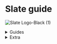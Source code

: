 # Slate guide

![Slate Logo-Black (1)](https://user-images.githubusercontent.com/101874906/160097236-b3ab2547-d405-484c-8955-62713a3a3d7b.png)

<details><summary>Guides</summary>
<p>
 
 
<details><summary>Accessing Slate</summary>
<p>


# Accessing Slate
 
 This guide will take you through:

  - <a href="#Need-an-account">Need an account</a>
  - <a href="#Login">Login</a>
  - <a href="#Forgotten-Password">Forgotten password</a>


 <a id="Need-an-account"></a> 
 ## Need an account?
 
 You can create your Slate account by choosing **Need Account** as shown in the video below.
 
<p align="center">
    

https://user-images.githubusercontent.com/101874906/159865617-9376bf1e-ee4b-4167-b127-cafefd7e6d3b.MOV

  </p>

 This redirects you to the registration form as shown in the image below.
 
<p align="center">  <img width="650" height="400" alt="[Screenshot 2022-03-24 at 1 44 24 PM]" src="https://user-images.githubusercontent.com/101874906/159877231-d3962503-6914-4cf5-a4ea-91f7881224f8.png"> </p>

 - To register your Slate account you must provide the following information:

   - The **Username** field requires you to create an authentic username specific to you. Make sure to not add spaces and the username cannot have characters other than '_'.
   - The **Business name** field is for the name of the business which it has been registered under and this is the name which is seen by the customers.
   - The **Description** field is there for you to add a summary of what your Slate store offers, such as the type of product or service that you provide or cater to. 
   - The field for **Given name** and **Last name** are for you to add your first and last name as per your identification documents.
   - The **Email address** field is for the email address you want linked to your Slate store, this is the account your Slate store will be registered under.
   - The **Phone number** field is for the number that you want to be contacted on by both the customers and the Slate team.
   - For the **Password** field, this is for you to create an authentic password for you Slate account. we recommend you use characters and numbers in your password to increase it's strength. 
 - To confirm your password you have to re-enter the password you have created for your slate store.

<a id="Login"></a> 
## Login

<p align="center"><img width="650" height="400" alt="[AccImg1]" src="https://user-images.githubusercontent.com/101874906/159887479-55117cd9-1b99-464b-8ed3-61b576cb94ef.png"> </p>

After creating your Slate store account.
Once on the login dash fill in the email address that you have registered your Slate account with and the password.

<a id="Forgetten-Password"></a>
## Forgotten password

In the instance you forget the password for your Slate store choose **Forgot Password**. Taking you to the forgot password field as shown in the image below. 

<p align="center"><img width="650" height="400" alt="[Forgotten Password (1)]" src="https://user-images.githubusercontent.com/101874906/159889449-4dca2e47-96a7-46c5-80d1-8813c07de61e.png"> </p>

For you to recover your password, you must enter the email address in the field provided that you have registered your Slate account e.g 'slate.demo1.1@gmail.com', once filled choose **Reset Code** located under the email field. 

leading you to the final stage of your password recovery process as seen in the image below. the first field requires you to enter the email address you have registered your slate account with,  confirm the email address in the next field provided. 
The next field requires you to fill the confirmation code you have recieved via email, this shall be a 6 digit code.

<p align="center"><img width="650" height="400" alt="[Forgotten Password (2)]" src="https://user-images.githubusercontent.com/101874906/159908742-c80923d4-e688-44bb-9bc5-9fad298d6dfc.png"></p>


Lastly, taking you to the field where you add the new password you have created. Our recommendation would again be to make your password as strong as possible by adding symbols, characters and numbers. confirm the password you have created by re-entering it in the last field on the page, labelled **Confirm password**. 

You can now access your Slate account with the new password you have created.

</p>
</details>

  <details><summary>Dashboard</summary>
<p>
 
 
# Dashboard
 
 this guide takes you through the following:

 - <a href="#what-dash">What is the dashboard</a>
 - <a href="#key-features">Key features</a>




 <a id="what-dash"></a>
## What is the dashboard
 
the Slate dashboard is the administration panel behind your storefront. It is for the management and overview of your products/services and insights to your customers as seen in the image below. 
 
 <p align="center"><img width="650" height="400" alt="[Screenshot 2022-03-30 at 10 44 18 AM]" src="https://user-images.githubusercontent.com/101874906/160766128-bb5a5208-70ad-4426-a0c9-165fb12b5200.png"></p>
 
The dashboard is divided into sections where you can efficiently complete various tasks. The whole experience is designed by our experts to be intuitive and simple. We believe that you shall find the Slate store experience easy to manage, but these instructions are for those moments where you may require our assistance and to further enhance your experience with the Slate Platform. A short while spent reading this guide will make a significant difference in the efficiency and effectiveness of your Slate experience.

 <a id="key-features"></a>
 ## Key features
 
 - Sales and Orders daily summary:
 
 <p align="center">
  <img width="375" height="100" alt="[Screenshot 2022-03-31 at 3 32 19 PM]" src="https://user-images.githubusercontent.com/101874906/161036808-d4fcddeb-dcc6-401e-8848-3977aaecdca4.png">
 </p>
 
 On the top of your screen you are presented with your Daily Total Orders and Daily Revenue tiles of the business
 
 - Location of operation 
 
 <p align="center"><img alt="[Screenshot 2022-03-31 at 3 46 05 PM]" src="https://user-images.githubusercontent.com/101874906/161038117-1fcfed13-9aa9-4da1-84fe-54adfb0ccb18.png"></p>

 Adjacent to that is the location tile, each business varies in size, for example a larger business has more than one location of operations. On your Slate store you can add more than one location, letting you manage each store individually. To get more information on how to add a location <a href="#add-location">click here</a>. 
 
 - Recent Activities:
 
 <p align="center"><img alt="[Screenshot 2022-03-31 at 3 32 28 PM]" src="https://user-images.githubusercontent.com/101874906/161038361-98b3ee23-cb31-43dc-9081-944de1a6000c.png"></p>

  Underneath that is the activities column, showing the recent actions performed on your Slate store; orders that are placed for items on your Slate store, for more information on how to add items to your slate store <a href="#Add-item">click here</a>. Fulfilled orders, orders that have been cancelled and details of payment processing all are displayed here, to get more information on order management <a href="#order-management">click here</a>. 
 
 - Actions: 
 
<p align="center"><img alt="[Screenshot 2022-03-31 at 3 32 30 PM" src="https://user-images.githubusercontent.com/101874906/161038617-c4fe41c3-f023-499f-b538-acd8e4ed0e7f.png"></p>

 Adjacent to the activities column, you have the pending actions bar which has:
 1. Order Fulfillment: This process covers the logistics of converting an item in inventory to be packed, processed and delivered to the assigned customer.


 2. Pending Transactions: This is for the payments that are to be made by the customers for their ordered items. 

 3. Top Products:
Underneath that you can see the top performing products of their slate store. This is determined by the number of units sold from the products available on your slate store. To get more information on how to add an item <a href="#Add-an-item">click here</a>.

 4. Top Customers:
Lastly, on your Slate dash you have a list of your ‘Top Customers’ this is a list of customers that have most frequently bought products from your slate store. Ranking them on the basis of most active to least, to get more information on how to customers <a href="#customer">click here</a>


 
 
</p>
</details>


<details><summary>Categories</summary>
<p>
 
 
# Categories


This guide takes you through the following:
1. <a href="#What-is-a-category">What is a category</a>
2. <a href="#How-to-access-your-categories">How to access your categories</a>
3. <a href="#How-to-add-a-category">How to add a category</a>
4. <a href="#How-to-edit-or-delete-a-category">How to edit or delete a category</a>
5. <a href="#How-to-delete-a-category">How to delete a category</a>


 <a id="What-is-a-category"></a> 
## What is a category
A category is the broadest way to classify all the inventory that you have uploaded to your Slate store. To learn more on how to upload inventory read this [guide](https://www.google.com).
The simplest way to understand how a category can help you filter your inventory is by using the following examples:
|Example|Inventory Upload|Categories|What can be in this category|
|:-----:|:--------------:|:--------:|:--------------------------:|
|Resteraunt|Chicken corn soup|Starters|Chicken corn soup|
|          |Chicken tikka pizza|Mains|Chicken tikka pizza|
|          |Ice cream|Desserts|Ice cream|
|          |Fresh apple juice|Drinks|Coca-cola; Fresh apple juice|
|          |Coca-cola|              |                          |
|Fashion|Pakistan cricket cap|Caps|Pakistan cricket cap|
|       |Karachi Kings shirt|Shirts|Karachi Kings shirt; Lahore Qalandars shirt; Peshawar Zalmi shirt|
|       |Lahore Qalanders shirt|Others|Liverpool football club socks|
|       |Peshawar Zalmi shirt|      |      |
|       |Liverpool football club socks|    | 


  if you are a resteraunt owner(or a home-based food business), it is very likely that you can split whatever you are selling into categories that your customers are normally used to seeing. For example, any customer ordering food from a business will be used to the categories of a **starter, main, dessert and drinks**. Similarly if you are selling clothes, your customer will be familiar with concepts like **evening wear, formal wear, casual wear**.
You will be in the best position to determine what are appropriate categories for your store. A merchant selling local Pakistani clothing will have different categories (such as **readymade shalwar, readymade kurta or cloth for shalwar or cloth for kurta**) compared to a merchant selling Western clothing (such as **denim jeans** or **cotton trousers** or **collared full-sleeve shirt** or **collared half-sleeve shirt**).


<a id="How-to-access-your-categories"></a> 
## How to access your categories
- You can access your categories by choosing [**Categories**](https://www.google.com) from your Slate dashboard as shown in the image below. When you first access your categories this will be empty.

  
 

https://user-images.githubusercontent.com/101874906/161512667-c95d6a34-6ac6-48e3-ae49-f4e23a898ea5.mp4


 
- When you first access your categories this will be empty. Eventually you would expect this categories section to look like the below depending on your business and what you are selling.
<p align="center"><img width="650" height="400" alt="[Screenshot 2022-03-14 at 1 08 47 PM]" src="https://user-images.githubusercontent.com/101874906/160775844-288fac81-b82d-4183-b09d-52d65be48070.png">
 </p>

<a id="How-to-add-a-category"></a> 
## How to add a category

- To add a category choose [**Add Category**](https://www.google.com). This will open a side bar as shown in the image below. This is the start of how you add a category to your Slate store. 

<p align="center"><img width="650" height="400" alt="GithubImg(2)" src="https://user-images.githubusercontent.com/101874906/159457333-b131c5d6-3607-471f-9c07-4ac0a5dc774e.png"> </p>

- Name your category to continue. For our example we are going be creating a category for **Mains** for a restaurant. 
- You will now need to edit your category which includes the following: 

  - Choosing an image to display for your category. This will be an image that you have uploaded to your [**Media**](https://www.google.com) section. To learn more about how to add media to your Slate store you can read this <a href="#media">guide.</a>
 <p align="center">
 <img align="centre" width="225" height="250" alt="GithubImg(4)" src="https://user-images.githubusercontent.com/101874906/159458323-a89d09ce-2095-468d-b805-6e15af568ca7.png"> </p>


   - Associate an item with the category from your Inventory Items. To do this go to your Inventory Items and associate an item with this category. To learn more on how to upload inventory read this [guide](https://www.google.com).
 
   - If you have already associated a category with an Inventory Item you will see this available when adding your category here as below
 <p align="center"> <img align="center" width="425" height="250" alt="GithubImg(6)" src="https://user-images.githubusercontent.com/101874906/159462758-645db925-61f7-4d52-9e5b-7b85755f7520.png"> </p>

 
 <a id="How-to-edit-or-delete-a-category"></a> 
## How to edit or duplicate a category
To edit a category choose [**Select**](https://www.google.com). This opens an actions list as shown in the image below. This is the start of how to edit a category on your Slate store.
<p align="center"> <img width="650" height="400" alt="[Category Edit Img]" src="https://user-images.githubusercontent.com/101874906/159466051-a77d5145-5371-4f39-a8a9-e6b19e8e617a.png"> </p>

 - Choose [**View/Edit**](https://www.google.com) to open the side bar containing the information of the category to edit as shown in the image below.
 <p align="center"> <img width="650" height="400" alt="[CatImgEdit2]" src="https://user-images.githubusercontent.com/101874906/159475706-d67306ee-92e4-4ed6-8772-05e80fad311f.png">
</p>
 
 - To edit the image choose [**Choose Image**](https://www.google.com), taking you to a gallary with media that you have uploaded to your Slate store as shown in the image below. To learn more on how to add media to your Slate store **click here**
 
<p align="center"> <img width="650" height="400" alt="[CatImgEdit3]" src="https://user-images.githubusercontent.com/101874906/159467245-fbd1e599-c21b-467a-988f-401d384d5400.png"> </p>

 
 - First unselect the existing image that is currently on display, then choose the image you want to be displayed. 
 
 To duplicate a category choose [**Select**](https://www.google.com) for the category you want to duplicate. This opens an actions list as previously shown. Choose [**Duplicate**](https://www.google.com) 


<a id="How-to-delete-a-category"></a> 
## How to delete a category

 - To delete a category choose [**Select**](https://www.google.com) next to the category you are deleting from your Slate store. This opens an action list as previously shown. Choose [**Delete**](https://www.google.com). 
 - To ensure you are deleting the right category you are asked if you choose to continue as shown in the image below. 
 <p align="center"> <img width="650" height="400" alt="[CatImgEdit4]" src="https://user-images.githubusercontent.com/101874906/159473667-21a5254b-aa80-4263-aac0-cd8024740178.png"> </p>
 
 - To delete the category choose [**Yes,continue**](https://www.google.com).
 
 </p>
 </details>
 
<details><summary>Create an order</summary>
 <p>
 
  # Create an order
  
  
  This guide takes you through the following:
  - <a href="#How-to-access-create-order">How to access create an order</a>
  - <a href="#How-to-create-an-order">How to create an order</a>
  
 <a id="How-to-access-create-order"></a> 
 ## How to access create order
 
  - You can access create order by choosing **Create Order** on your Slate dashboard as shown below.
 
 <p align="center">
  
https://user-images.githubusercontent.com/101874906/160761285-9fc32cbc-00e8-42fa-878a-e0a42f303f70.mov 
 </p>

 
 
 <a id="How-to-create-an-order"></a> 
 ## How to create an order
 
 Steps to create an order are:
 
 <a id="branch"></a> 
  - Choose the location you are generating the order from. For example if your store has 2 locations (such as Islamabad and Karachi) you will choose the location from which you will be fulfilling the order placed by your customer. If your customer is based in Karachi you would normally chose your store location as Karachi but there can be exceptions for example if the item you want to sell is available in your Islamabad store. If you only have one store (you are a home based business you will have one location).
 
 <p align="center"> <img width="400" height="150" alt="[Screenshot 2022-03-30 at 6 27 32 PM]" src="https://user-images.githubusercontent.com/101874906/160845900-63af556c-6003-458b-a5cc-0928c9d37864.png">
 </p>
 
  - Choose the customer recieving the order, customers who have already ordered from your Slate store will be shown in the table, choose customer. For new customers view <a href="#Create-Customer">Create customer</a> on how to add a new customer to your Slate store.
 
  - We have chosen an existing customer and location for us it is Slate HQ for you it will be the name of your stores location, for more information on adding a location <a href="#Location">click here</a>. Our dashboard looks like the image below.
 
 <p align="center"><img width="650" height="400" alt="[Screenshot 2022-03-25 at 5 16 14 PM]" src="https://user-images.githubusercontent.com/101874906/160119249-e63a52c6-e642-4a8a-8386-32ded5cc3633.png"></p>

 - Choose **Create Order**
 
  - Choose:
    1. the product with the variation of the product you want for example if you are looking to buy a polo shirt for yourself and you are a size medium, you will choose medium that you have created in inventory, for more information on creating an inventory item <a href="#Inventory">click here</a>, 
    2. the taxes that you have added to your Slate store, for more information on how to add taxes <a href="#Taxes">click here</a>,
    3. the discount you have added to your Slate store, for more information on how to add discounts <a href="#Discounts">click here</a>.
 
 <p align="center"><img width="650" height="400" alt="[Screenshot 2022-03-25 at 5 20 40 PM]" src="https://user-images.githubusercontent.com/101874906/160121814-084018e4-23d2-4464-a818-40969fa88ee7.png"></p>
 
 <p align="center"><img width="650" height="400" alt="[Screenshot 2022-03-25 at 5 20 50 PM]" src="https://user-images.githubusercontent.com/101874906/160122002-839b52df-e25b-4753-a61b-fd988fb90472.png"></p>

  - We have chosen the examples we added for product, taxes and discounts so our dashboard looks like the image below.
 
 <p align="center"><img width="650" height="400" alt="[Screenshot 2022-03-25 at 5 43 01 PM]" src="https://user-images.githubusercontent.com/101874906/160123316-f5f38635-db06-416f-b5ee-f3c0fcfcd3ed.png"></p>

  - Choose **Continue**
 
  - Then choose the way the customer recieves the order. There are 2 options to choose from:
 
   1. Pickup, the customer picks up the order from the branch chosen <a href="#branch">above</a>.
 
 
 <p align="center"><img width="650" height="400" alt="[Screenshot 2022-03-25 at 5 43 14 PM]" src="https://user-images.githubusercontent.com/101874906/160123801-d53953b6-eea1-4736-af39-7e1eb17f732d.png"></p>
 
   2. Delivery, the merchant has to dispatch the order to the customers given address. Choose the delivery address for your customer. If your registered customer has to have the order delivered to a new address choose **Add Address**, for more information on how to add a new address **click here**. We chose an existing customer so their details pop up underneath the table when we chose the address for delivery, as shown in the image below.
 
 <p align="center"><img width="650" height="400" alt="[Screenshot 2022-03-25 at 5 43 37 PM" src="https://user-images.githubusercontent.com/101874906/160124461-77547e5c-b18c-4bb8-ac03-59af48e22ed9.png"></p>
 
  - Choose **Continue**

  - finally, review the information and confirm the order.
 
 <p align="center"><img width="650" height="400" alt="[Screenshot 2022-03-25 at 5 43 45 PM]" src="https://user-images.githubusercontent.com/101874906/160124897-48f47b98-4626-48f2-b4f4-c989912104ae.png"</p>
  
   - Once reviewed, choose **Continue**
  
   - Your dashboard will have a confirmation as shown in the image below
  
  <p align="center"><img width="650" height="400" alt="[Screenshot 2022-03-25 at 5 43 53 PM]" src="https://user-images.githubusercontent.com/101874906/160125286-7db98483-acde-4ce0-bcb7-1f65f92587bd.png"></p>


 
 

 
 </p>
 </details>
 
  
 <a id="Inventory"></a>
 <details><summary>Inventory</summary>
 <p>
  
  ## Inventory section
  
  
  This guide takes you through the following:
   - <a href="#What-is-inventory">What is inventory</a>
  - <a href="#How-to-access-inventory">How to access inventory</a>
  - <a href="#How-to-add-an-item">How to add an item</a>
  - <a href="#Add-variation">How to add a variation</a>
  - <a href="#Edit-inventory">How to edit an item</a>
  - <a href="#Delete-item">How to delete an item</a>
  
  <a id="What-is-inventory"></a>
  ## What is inventory
  
  Each product or service (depending on the type of business) you list on your Slate store is part of your inventory. Your inventory keeps track of the number of units you have in stock. Each business has different products or services listed on their Slate stores. The simplest way to understand the different types of products or services different businesses can have is by using the following example: 
  
 <div align="center">
  
 |Type of store|Inventory product/service|
|:-----:|:--------------:|
|Resteraunt|Pepperoni Pizza|
|          |Margherita Pizza|
|Pharmacy|Paracetamol|
|       |Deep heat spray|
|       |Bandages|
|       |Gauze|
|Car wash|Standard wash|
|        |Wash + Buff|
  
  </div>
  
  if you're a resteraunt owner (or a home-based business) you will list the items on your menu on your Slate store such as a pizzeria will list different types of pizzas they have available on their menu. For a car wash owner (or a door to door car washing service) you will list the different type of services you offer. 

 <a id="how-to-access-inventory"></a>
 ## How to access inventory
 You can access your inventory by choosing **Inventory** from your Slate dashboard as shown below:
 
  <a id="how-to-add-an-item"></a>
  ## How to add an item
  
  Steps to add an item:
  
   - To add an item choose **Add Item**. This will open a side bar as shown in the image below. This is the start of how you add an item to your Slate store.
 
 <p align="center">  <img width="650" height="400" alt="[Screenshot 2022-03-30 at 3 59 27 PM]" src="https://user-images.githubusercontent.com/101874906/160824797-b3c6bc5b-b8c7-4c4c-9705-c1b2f02c06dc.png"> </p>
 
   - Name your item and add a description to continue. For our example we have added a pepperoni pizza for a pizzeria. 
   - You will now need to edit your item which includes the following: 
 
  - Choose a category the item falls under. This classifies the item you have uploaded. To learn more about how to create a category <a href="#How-to-add-a-category">click here</a>
  - Choosing an image to display for your item. This will be an image that you have uploaded to your **Media** section. To learn more about how to add media to your Slate store you can read this [guide](https://www.google.com).
  - Create variation(s) for your item. The item is the shell and the content within it is variation. for example we are creating a pepperoni pizza for a pizza the variations for are; 8 inches, 12 inches and 16 inches, the sizes the resteraunt offers. Likewise, if you are a clothing store your variations for a crew neck T-shirt would be small, medium and large.
 
 <a id="Add-variation"></a>
  ## How to add a variation
 
 - To create a variation choose **Add Variation**. 
 - Name the variation, add a SKU number, the price of the item and click the track inventory slider if you wish to keep track of your inventory. If yes, then choose the location the item is available at. 
 - Each item has to have a number of units available, for example if you're a clothing business and the number of white crew neck t-shirts in size medium is 45 then you will add 45 in stock. This is done by choosing **Select** under the **Actions** column in the variations table, choose **Update Stock**, choose **Increase** to add to the number of units available for your listed variant and the number that you have in stock. 
  
 <a id="Edit-inventory"></a>
 ## How to edit an inventory item
 
 To edit an item choose **Select** in the actions column. This opens an actions list as shown in the image below. This is the start of how to edit a category on your Slate store.


 - Choose **View/Edit** to open the side bar containing the information of the item to edit as shown in the image below.

 
 - To edit the image choose **Choose Image**, taking you to a gallary with media that you have uploaded to your Slate store as shown in the image below. To learn more on how to add media to your Slate store **click here**
 


 
 - First unselect the existing image that is currently on display, then choose the image you want to be displayed. 
 
 To duplicate an item choose **Select** for the item you want to duplicate. This opens an actions list as previously shown. Choose **Duplicate** 


<a id="Delete-item"></a> 
## How to delete an item

 - To delete a item choose **Select** in the row of the item you are deleting from your Slate store. This opens an action list as previously shown. Choose **Delete**. 
 - To ensure you are deleting the right item you are asked if you choose to continue as shown in the image below. 
 
 
 - To delete the item choose **Yes, Continue**..
 
 
 </p>
 </details>
 
 
 <a id="location"></a>
  <details><summary>Locations</summary>
 <p>
 
  # Locations
  
  This guide takes you through the following:
  
  - <a href="#what-is-location">What is a location</a>
  - <a href="#access-location">How to access locations</a>
  - <a href="#add-location">How to add a location</a>
  - <a href="#edit-location">How to edit a location</a>
  
  <a id="what-is-location"></a>
 ## What is a location
  A location is the base of operations for your business whether it is physical or mobile for example if you own a food truck your location is mobile and if you have rented out an office space, that is physical. If you are a business owner with more than one base of operation you can add them to your Slate store, to learn more on how to add locations <a href="#add-location">click here</a>.
  
  
  <a id="access-location"></a>
  ## How to access locations
  You can access your inventory by choosing **Locations** from your Slate dashboard as shown below:
  
  
  <a id="add-location"></a>
  ## How to add a location
  
  steps to add a location:
   - to add a location to your Slate store choose **Add location** opening a sidebar as shown in the image below. 
  
   - name your location and add a description for it. In th example shown below we are creating a location for the Slate HQ.
   - upload images from your computer for the display and cover image. These images do not have to be of the location for example the image we have chosen is the Slate logo, so for home based busiesses they can upload images of their choice. 
   - add your business #, the name of your business, the email for your business, your country of operation, the currency you transact in and the type of location it is. 
   - it is optional but preferred to add your business':
  
   1. Facebook URL
   2. Instagram URL
   3. Twitter URL
  
   - add the business hours for your location by guiding the arms on the dial of the clock for each day as shown in the video below.
   - add the addreess of your location by choosing **Add Address** opening a pop up with a field to add the first line of your address as shown in the image below.
  
   - you will now need to edit your address by doing the following:
  
   1. add the first line of your address,
   2. the name of your organization
   3. the city your location is in
   4. the province the city is in
   5. the postcode for the area your location 
   6. the address kind
   7. to save the address choose **Save**
  
   - to save your location choose **Save**.
  
  <a id="edit-location"></a>
  ## How to edit your location
  
  To edit your location choose **Select** in the row of the location you're editing in the **Actions** column opening the side bar with the pre-existing information you want to edit as shown in the image below.  
  
  
 </p>
 </details>
 
 <a id="Discounts"></a>
 <details><summary>Discounts</summary>
 <p>
  
  # Discounts
  
  This guide takes you through the following;
  - <a href="#access-discount">How to access discounts</a>
  - <a href="#add-discount">How to add a discount</a>
  - <a href="#edit-discount">How to edit a discount</a>
  
  <a id="access-discount"></a>
  ## How to access discounts
  You can access your discounts by choosing **Discounts** from your Slate dashboard as shown below:
  
  <a id="add-discount"></a>
  ## How to add a discount
  
  Steps to add a discount:
  
  - To add a discount choose **Add Discount**. This opens a sidebar as shown in the image below. 
  
  - Add a name for the discount you are creating, choose whether the discount modify tax basis or does not modify tax basis and whether the discount is a fixed amount or fixed percentage. 
  
  - To save the discount choose **Save**.
  
  <a id="edit-discount"></a>
  ## How to edit a discount
  To edit your discount choose **Select** in the row of the discount you're editing in the **Actions** column opening the side bar with the pre-existing information you want to edit as shown in the image below.  
  
 </p>
 </details>
  
  
  <a id="media"></a>
  <details><summary>Media</summary>
 <p>
  
  # Media
  
  This guide takes you through the following:
  
  your media is a folder for all of the images 
  
  
  ## How to access media
   You can access your discounts by choosing **Discounts** from your Slate dashboard as shown below:
  
  
  ## How to add an image to media
  To add an image to media choose **+ Add Photo**
  
  
  
 </p>
 </details>
  
  <a id="Taxes"></a>
  <details><summary>Taxes</summary>
<p>
  
 </p>
 </details>
 
 
 
 
 <a id="Create-Customer"></a>
 <details><summary>Customers</summary>
 <p>
 
 this guide will take you through the following:
  
  <a href="#what-is-customers">What is customers</a>
 
  
  ## What is customers
  
 Customers is a dashboard on your Slate store that gives you a list of customers that have already ordered from your Slate store. You can also place your customers in groups to access this feature select **groups**. For example in your list of existing customers, you can identify which customers are recurring and those that aren't. So, you can put the recurring customers in the recurring customer group. 
  
  ## How to add a customer
  
  for when you have to deliver an item to a customer who hasn't ordered from your slate store yet, you can add their information manually. to start the process of adding a customer choose **Add Customer**, opening a side bar for you to fill out the necessary information. Which is:
   - First name
   - Last name 
   - email address
   - phone number
  
  moving onto the address of the customer. to add the address of your customer choose **Add Address**, opening an address tile as shown in the image below. 
  fill out the necessary information and press **Save** 
  
  to save the customer information you have added choose **Save Customer**
  
  ## How to edit a customer
  
  to edit a customer choose **Select** under the actions column in the row of the customer whose information you are editing. Choose **View/Edit**. 
  
  
 </p>
 </details>

 
 </p>
</details>
 









<details><summary>Extra</summary>
<p>
- Simple content model and structure. Easy to adjust to your needs.
- Use the [synchronization feature](https://www.contentful.com/developers/docs/references/content-delivery-api/#/reference/synchronization) of our [Delivery API](https://www.contentful.com/developers/docs/references/content-delivery-api/).
- Responsive/adaptive images via [gatsby-plugin-image](https://www.gatsbyjs.org/packages/gatsby-plugin-image/) and our [Images API](https://www.contentful.com/developers/docs/references/content-delivery-api/#/reference/synchronization/initial-synchronization-of-entries-of-a-specific-content-type).


<a id="getting-started"></a>
## Getting started

See our [official Contentful getting started guide](https://www.contentful.com/developers/docs/tutorials/general/get-started/).

### Get the source code and install dependencies.

```
$ git clone https://github.com/contentful/starter-gatsby-blog.git
$ npm install
```

Or use the [Gatsby CLI](https://www.npmjs.com/package/gatsby-cli).

```
$ gatsby new contentful-starter-blog https://github.com/contentful/starter-gatsby-blog/
```

### Set up of the needed content model and create a configuration file

This project comes with a Contentful setup command `npm run setup`.

This command will ask you for a space ID, and access tokens for the Contentful Management and Delivery API and then import the needed content model into the space you define and write a config file (`./.contentful.json`).

`npm run setup` automates that for you but if you want to do it yourself rename `.contentful.json.sample` to `.contentful.json` and add your configuration in this file.

## Crucial Commands

### `npm run dev`

Run the project locally with live reload in development mode.

### `npm run build`

Run a production build into `./public`. The result is ready to be put on any static hosting you prefer.

### `npm run serve`

Spin up a production-ready server with your blog. Don't forget to build your page beforehand.

## Deployment

See the [official Contentful getting started guide](https://www.contentful.com/developers/docs/tutorials/general/get-started/).

## Contribution

Feel free to open pull requests to fix bugs. If you want to add features, please have a look at the [original version](https://github.com/contentful-userland/gatsby-contentful-starter). It is always open to contributions and pull requests.

You can learn more about how Contentful userland is organized by visiting [our about repository](https://github.com/contentful-userland/about).

 </p>
 </details>
